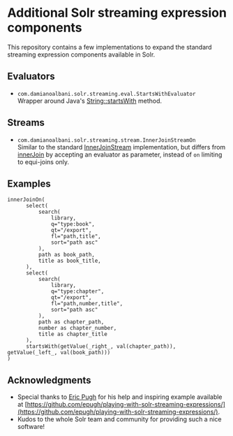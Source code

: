 # Additional Solr streaming expression components

This repository contains a few implementations to expand the standard streaming expression
components available in Solr.

## Evaluators

- `com.damianoalbani.solr.streaming.eval.StartsWithEvaluator`  
  Wrapper around Java's [String::startsWith](https://docs.oracle.com/en/java/javase/11/docs/api/java.base/java/lang/String.html#startsWith(java.lang.String)) method.

## Streams

- `com.damianoalbani.solr.streaming.stream.InnerJoinStreamOn`  
  Similar to the standard [InnerJoinStream](https://solr.apache.org/docs/8_11_1/solr-solrj/org/apache/solr/client/solrj/io/stream/InnerJoinStream.html)
  implementation, but differs from [innerJoin](https://solr.apache.org/guide/8_11/stream-decorator-reference.html#innerjoin)
  by accepting an evaluator as parameter, instead of `on` limiting to equi-joins only.

## Examples

```
innerJoinOn(
      select(
          search(
              library,
              q="type:book",
              qt="/export",
              fl="path,title",
              sort="path asc"
          ),
          path as book_path,
          title as book_title,
      ),
      select(
          search(
              library,
              q="type:chapter",
              qt="/export",
              fl="path,number,title",
              sort="path asc"
          ),
          path as chapter_path,
          number as chapter_number,
          title as chapter_title
      ),
      startsWith(getValue(_right_, val(chapter_path)), getValue(_left_, val(book_path)))
)
```

## Acknowledgments

- Special thanks to [Eric Pugh](https://github.com/epugh) for his help and inspiring example available
  at [https://github.com/epugh/playing-with-solr-streaming-expressions/](https://github.com/epugh/playing-with-solr-streaming-expressions/).
- Kudos to the whole Solr team and community for providing such a nice software!
